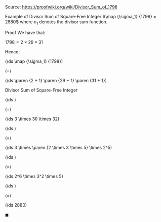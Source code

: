 # 

Source: https://proofwiki.org/wiki/Divisor_Sum_of_1798

Example of Divisor Sum of Square-Free Integer
$\map {\sigma_1} {1798} = 2880$
where $\sigma_1$ denotes the divisor sum function.


Proof
We have that:

$1798 = 2 \times 29 \times 31$

Hence:














\(\ds \map {\sigma_1} {1798}\)

\(=\)







\(\ds \paren {2 + 1} \paren {29 + 1} \paren {31 + 1}\)





Divisor Sum of Square-Free Integer














\(\ds \)

\(=\)







\(\ds 3 \times 30 \times 32\)




















\(\ds \)

\(=\)







\(\ds 3 \times \paren {2 \times 3 \times 5} \times 2^5\)




















\(\ds \)

\(=\)







\(\ds 2^6 \times 3^2 \times 5\)




















\(\ds \)

\(=\)







\(\ds 2880\)









$\blacksquare$





